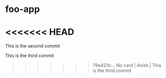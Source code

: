 # foo-app
<<<<<<< HEAD
=======

This is the second commit

This is the third commit
>>>>>>> 79a423c... No card | Anish | This is the third commit
